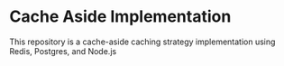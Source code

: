 # Cache Aside Implementation

This repository is a cache-aside caching strategy implementation using Redis, Postgres, and Node.js